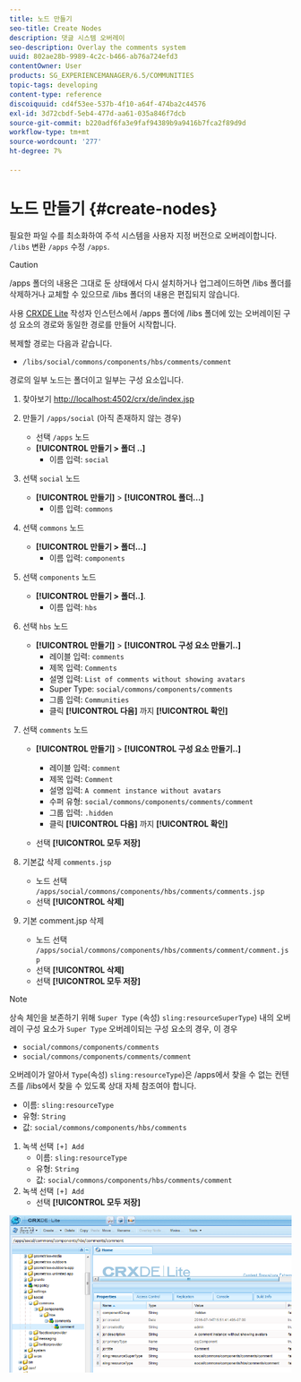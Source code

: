 ```yaml
---
title: 노드 만들기
seo-title: Create Nodes
description: 댓글 시스템 오버레이
seo-description: Overlay the comments system
uuid: 802ae28b-9989-4c2c-b466-ab76a724efd3
contentOwner: User
products: SG_EXPERIENCEMANAGER/6.5/COMMUNITIES
topic-tags: developing
content-type: reference
discoiquuid: cd4f53ee-537b-4f10-a64f-474ba2c44576
exl-id: 3d72cbdf-5eb4-477d-aa61-035a846f7dcb
source-git-commit: b220adf6fa3e9faf94389b9a9416b7fca2f89d9d
workflow-type: tm+mt
source-wordcount: '277'
ht-degree: 7%

---
```


# 노드 만들기 {#create-nodes}

필요한 파일 수를 최소화하여 주석 시스템을 사용자 지정 버전으로 오버레이합니다. `/libs` 변환 `/apps` 수정 `/apps`.

>[!CAUTION]
>
>/apps 폴더의 내용은 그대로 둔 상태에서 다시 설치하거나 업그레이드하면 /libs 폴더를 삭제하거나 교체할 수 있으므로 /libs 폴더의 내용은 편집되지 않습니다.

사용 [CRXDE Lite](../../help/sites-developing/developing-with-crxde-lite.md) 작성자 인스턴스에서 /apps 폴더에 /libs 폴더에 있는 오버레이된 구성 요소의 경로와 동일한 경로를 만들어 시작합니다.

복제할 경로는 다음과 같습니다.

* `/libs/social/commons/components/hbs/comments/comment`

경로의 일부 노드는 폴더이고 일부는 구성 요소입니다.

1. 찾아보기 [http://localhost:4502/crx/de/index.jsp](http://localhost:4502/crx/de/index.jsp)
1. 만들기 `/apps/social` (아직 존재하지 않는 경우)
   * 선택 `/apps` 노드
   * **[!UICONTROL 만들기 > 폴더 ..]**
      * 이름 입력: `social`
1. 선택 `social` 노드
   * **[!UICONTROL 만들기]** > **[!UICONTROL 폴더...]**
      * 이름 입력: `commons`
1. 선택 `commons` 노드
   * **[!UICONTROL 만들기 > 폴더...]**
      * 이름 입력: `components`
1. 선택 `components` 노드
   * **[!UICONTROL 만들기 > 폴더..]**.
      * 이름 입력: `hbs`
1. 선택 `hbs` 노드
   * **[!UICONTROL 만들기]** > **[!UICONTROL 구성 요소 만들기..]**
      * 레이블 입력: `comments`
      * 제목 입력: `Comments`
      * 설명 입력: `List of comments without showing avatars`
      * Super Type: `social/commons/components/comments`
      * 그룹 입력: `Communities`
      * 클릭 **[!UICONTROL 다음]** 까지 **[!UICONTROL 확인]**
1. 선택 `comments` 노드

   * **[!UICONTROL 만들기]** > **[!UICONTROL 구성 요소 만들기..]**

      * 레이블 입력: `comment`
      * 제목 입력: `Comment`
      * 설명 입력: `A comment instance without avatars`
      * 수퍼 유형: `social/commons/components/comments/comment`
      * 그룹 입력: `.hidden`
      * 클릭 **[!UICONTROL 다음]** 까지 **[!UICONTROL 확인]**
   * 선택 **[!UICONTROL 모두 저장]**
1. 기본값 삭제 `comments.jsp`
   * 노드 선택 `/apps/social/commons/components/hbs/comments/comments.jsp`
   * 선택 **[!UICONTROL 삭제]**
1. 기본 comment.jsp 삭제
   * 노드 선택 `/apps/social/commons/components/hbs/comments/comment/comment.jsp`
   * 선택 **[!UICONTROL 삭제]**
   * 선택 **[!UICONTROL 모두 저장]**

>[!NOTE]
>
>상속 체인을 보존하기 위해 `Super Type` (속성) `sling:resourceSuperType`) 내의 오버레이 구성 요소가 `Super Type` 오버레이되는 구성 요소의 경우, 이 경우
>
>* `social/commons/components/comments`
>* `social/commons/components/comments/comment`


오버레이가 알아서 `Type`(속성) `sling:resourceType`)은 /apps에서 찾을 수 없는 컨텐츠를 /libs에서 찾을 수 있도록 상대 자체 참조여야 합니다.
* 이름: `sling:resourceType`
* 유형: `String`
* 값: `social/commons/components/hbs/comments`

1. 녹색 선택 `[+] Add`
   * 이름: `sling:resourceType`
   * 유형: `String`
   * 값: `social/commons/components/hbs/comments/comment`
1. 녹색 선택 `[+] Add`
   * 선택 **[!UICONTROL 모두 저장]**

![create-nodes](assets/create-nodes.png)
